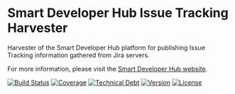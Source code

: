 # Smart Developer Hub Issue Tracking Harvester
Harvester of the Smart Developer Hub platform for publishing Issue Tracking information gathered from Jira servers.

For more information, please visit the [Smart Developer Hub website](http://www.smartdeveloperhub.org/).

[![Build Status](https://travis-ci.org/SmartDeveloperHub/sdh-it-harvester.svg?branch=master)](https://travis-ci.org/SmartDeveloperHub/sdh-it-harvester)
[![Coverage](https://img.shields.io/sonar/http/www.smartdeveloperhub.org/sonar/org.smartdeveloperhub.harvesters.it:it-harvester-aggregator:master/coverage.svg)](http://www.smartdeveloperhub.org/sonar/)
[![Technical Debt](https://img.shields.io/sonar/http/www.smartdeveloperhub.org/sonar/org.smartdeveloperhub.harvesters.it:it-harvester-aggregator:master/tech_debt.svg)](http://www.smartdeveloperhub.org/sonar/)
[![Version](https://img.shields.io/maven-central/v/org.smartdeveloperhub.harvesters.it/it-harvester-aggregator.svg?style=flat)](https://github.com/SmartDeveloperHub/sdh-it-harvester/releases)
[![License](https://img.shields.io/github/license/SmartDeveloperHub/sdh-it-harvester.svg)](http://www.apache.org/licenses/LICENSE-2.0)